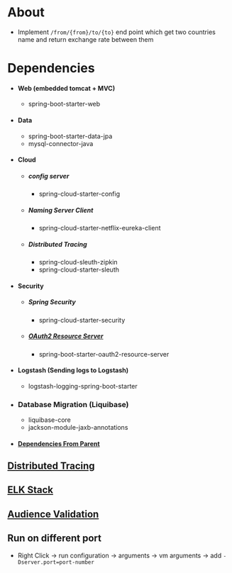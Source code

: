 About
=====
- Implement `/from/{from}/to/{to}` end point which get two countries name and return exchange rate between them

Dependencies
============
- #### Web (embedded tomcat + MVC)
    - spring-boot-starter-web
- #### Data
  - spring-boot-starter-data-jpa
  - mysql-connector-java
- #### Cloud
  - ##### config server
    - spring-cloud-starter-config
  - ##### Naming Server Client
    - spring-cloud-starter-netflix-eureka-client
  - ##### Distributed Tracing
    - spring-cloud-sleuth-zipkin
    - spring-cloud-starter-sleuth
- #### Security
  - ##### Spring Security
    - spring-cloud-starter-security
  - ##### [OAuth2 Resource Server](./../moreinfo.md#Resource-server)
    - spring-boot-starter-oauth2-resource-server
- #### Logstash (Sending logs to Logstash)
  - logstash-logging-spring-boot-starter
- ### Database Migration (Liquibase)
  - liquibase-core
  - jackson-module-jaxb-annotations
- #### [Dependencies From Parent](./../moreinfo.md#Dependencies-from-parent)

[Distributed Tracing](./../moreinfo.md#distributed-tracing)
-----------------------------------------------------------
[ELK Stack](./../moreinfo.md#elk-stack)
---------------------------------------
[Audience Validation](./../moreinfo.md#audience-validation)
------------------------

Run on different port
---------------------
- Right Click -> run configuration -> arguments -> vm arguments -> add ```-Dserver.port=port-number```


